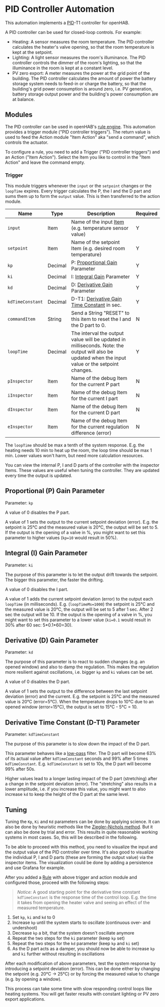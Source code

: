 # PID Controller Automation

This automation implements a [PID](https://en.wikipedia.org/wiki/PID_controller)-T1 controller for openHAB.

A PID controller can be used for closed-loop controls. For example:

- Heating: A sensor measures the room temperature.
  The PID controller calculates the heater's valve opening, so that the room temperature is kept at the setpoint.
- Lighting: A light sensor measures the room's illuminance.
  The PID controller controls the dimmer of the room's lighting, so that the illuminance in the room is kept at a constant level.
- PV zero export: A meter measures the power at the grid point of the building.
  The PID controller calculates the amount of power the battery storage system needs to feed-in or charge the battery, so that the building's grid power consumption is around zero,
  i.e. PV generation, battery storage output power and the building's power consumption are at balance.

## Modules

The PID controller can be used in openHAB's [rule engine](https://www.openhab.org/docs/configuration/rules-dsl.html).
This automation provides a trigger module ("PID controller triggers").
The return value is used to feed the Action module "Item Action" aka "send a command", which controls the actuator.

To configure a rule, you need to add a Trigger ("PID controller triggers") and an Action ("Item Action").
Select the Item you like to control in the "Item Action" and leave the command empty.

### Trigger

This module triggers whenever the `input` or the `setpoint` changes or the `loopTime` expires.
Every trigger calculates the P, the I and the D part and sums them up to form the `output` value.
This is then transferred to the action module.

| Name             | Type    | Description                                                                                                                                        | Required |
|------------------|---------|----------------------------------------------------------------------------------------------------------------------------------------------------|----------|
| `input`          | Item    | Name of the input [Item](https://www.openhab.org/docs/configuration/items.html) (e.g. temperature sensor value)                                    | Y        |
| `setpoint`       | Item    | Name of the setpoint Item (e.g. desired room temperature)                                                                                          | Y        |
| `kp`             | Decimal | P: [Proportional Gain](#proportional-p-gain-parameter) Parameter                                                                                   | Y        |
| `ki`             | Decimal | I: [Integral Gain](#integral-i-gain-parameter) Parameter                                                                                           | Y        |
| `kd`             | Decimal | D: [Derivative Gain](#derivative-d-gain-parameter) Parameter                                                                                       | Y        |
| `kdTimeConstant` | Decimal | D-T1: [Derivative Gain Time Constant](#derivative-time-constant-d-t1-parameter) in sec.                                                            | Y        |
| `commandItem`    | String  | Send a String "RESET" to this item to reset the I and the D part to 0.                                                                             | N        |
| `loopTime`       | Decimal | The interval the output value will be updated in milliseconds. Note: the output will also be updated when the input value or the setpoint changes. | Y        |
| `pInspector`     | Item    | Name of the debug Item for the current P part                                                                                                      | N        |
| `iInspector`     | Item    | Name of the debug Item for the current I part                                                                                                      | N        |
| `dInspector`     | Item    | Name of the debug Item for the current D part                                                                                                      | N        |
| `eInspector`     | Item    | Name of the debug Item for the current regulation difference (error)                                                                               | N        |

The `loopTime` should be max a tenth of the system response.
E.g. the heating needs 10 min to heat up the room, the loop time should be max 1 min.
Lower values won't harm, but need more calculation resources.

You can view the internal P, I and D parts of the controller with the inspector Items.
These values are useful when tuning the controller.
They are updated every time the output is updated.

## Proportional (P) Gain Parameter

Parameter: `kp`

A value of 0 disables the P part.

A value of 1 sets the output to the current setpoint deviation (error).
E.g. the setpoint is 25°C and the measured value is 20°C, the output will be set to 5.
If the output is the opening of a valve in %, you might want to set this parameter to higher values (`kp=10` would result in 50%).

## Integral (I) Gain Parameter

Parameter: `ki`

The purpose of this parameter is to let the output drift towards the setpoint.
The bigger this parameter, the faster the drifting.

A value of 0 disables the I part.

A value of 1 adds the current setpoint deviation (error) to the output each `loopTime` (in milliseconds).
E.g. (`loopTimeMs=1000`) the setpoint is 25°C and the measured value is 20°C, the output will be set to 5 after 1 sec.
After 2 sec the output will be 10.
If the output is the opening of a valve in %, you might want to set this parameter to a lower value (`ki=0.1` would result in 30% after 60 sec: 5\*0.1\*60=30).

## Derivative (D) Gain Parameter

Parameter: `kd`

The purpose of this parameter is to react to sudden changes (e.g. an opened window) and also to damp the regulation.
This makes the regulation more resilient against oscillations, i.e. bigger `kp` and `ki` values can be set.

A value of 0 disables the D part.

A value of 1 sets the output to the difference between the last setpoint deviation (error) and the current.
E.g. the setpoint is 25°C and the measured value is 20°C (error=5°C).
When the temperature drops to 10°C due to an opened window (error=15°C), the output is set to 15°C - 5°C = 10.

## Derivative Time Constant (D-T1) Parameter

Parameter: `kdTimeConstant`

The purpose of this parameter is to slow down the impact of the D part.

This parameter behaves like a [low-pass](https://en.wikipedia.org/wiki/Low-pass_filter) filter.
The D part will become 63% of its actual value after `kdTimeConstant` seconds and 99% after 5 times `kdTimeConstant`. E.g. `kdTimeConstant` is set to 10s, the D part will become 99% after 50s.

Higher values lead to a longer lasting impact of the D part (stretching) after a change in the setpoint deviation (error).
The "stretching" also results in a lower amplitude, i.e. if you increase this value, you might want to also increase `kd` to keep the height of the D part at the same level.

## Tuning

Tuning the `Kp`, `Ki` and `Kd` parameters can be done by applying science.
It can also be done by heuristic methods like the [Ziegler–Nichols method](https://en.wikipedia.org/wiki/Ziegler%E2%80%93Nichols_method).
But it can also be done by trial and error.
This results in quite reasonable working systems in most cases.
So, this will be described in the following.

To be able to proceed with this method, you need to visualize the input and the output value of the PID controller over time.
It's also good to visualize the individual P, I and D parts (these are forming the output value) via the inspector items.
The visualization could be done by adding a persistence and use Grafana for example.

After you added a [Rule](https://www.openhab.org/docs/configuration/rules-dsl.html) with above trigger and action module and configured those, proceed with the following steps:

> *Notice:* A good starting point for the derivative time constant `kdTimeConstant` is the response time of the control loop.
E.g. the time it takes from opening the heater valve and seeing an effect of the measured temperature.

1. Set `kp`, `ki` and `kd` to 0
2. Increase `kp` until the system starts to oscillate (continuous over- and undershoot)
3. Decrease `kp` a bit, that the system doesn't oscillate anymore
4. Repeat the two steps for the `ki` parameter (keep `kp` set)
5. Repeat the two steps for the `kd` parameter (keep `kp` and `ki` set)
6. As the D part acts as a damper, you should now be able to increase `kp` and `ki` further without resulting in oscillations

After each modification of above parameters, test the system response by introducing a setpoint deviation (error).
This can be done either by changing the setpoint (e.g. 20°C -> 25°C) or by forcing the measured value to change (e.g. by opening a window).

This process can take some time with slow responding control loops like heating systems.
You will get faster results with constant lighting or PV zero export applications.
